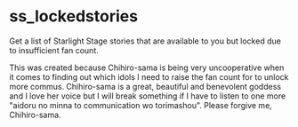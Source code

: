 # ss_lockedstories
Get a list of Starlight Stage stories that are available to you but locked due to insufficient fan count.

This was created because Chihiro-sama is being very uncooperative when it comes to finding out which idols I need to raise the fan count for to unlock more commus.
Chihiro-sama is a great, beautiful and benevolent goddess and I love her voice but I will break something if I have to listen to one more "aidoru no minna to communication wo torimashou". Please forgive me, Chihiro-sama.

